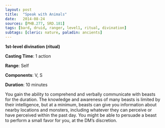 ```yaml
---
layout: post
title:  "Speak with Animals"
date:   2014-08-24
sources: [PHB.277, SRD.181]
tags: [bard, druid, ranger, level1, ritual, divination]
subtags: [cleric: nature, paladin: ancients]
---
```


**1st-level divination (ritual)**

**Casting Time**: 1 action

**Range**: Self

**Components**: V, S

**Duration**: 10 minutes

You gain the ability to comprehend and verbally communicate with beasts for the duration. The knowledge and awareness of many beasts is limited by their intelligence, but at a minimum, beasts can give you information about nearby locations and monsters, including whatever they can perceive or have perceived within the past day. You might be able to persuade a beast to perform a small favor for you, at the DM’s discretion.

